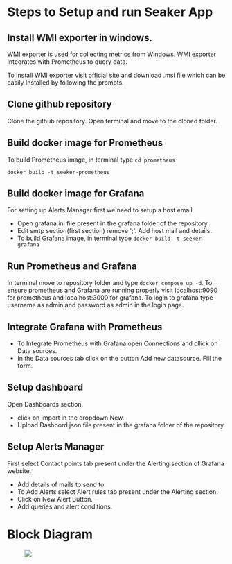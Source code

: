 # Steps to Setup and run Seaker App

## Install WMI exporter in windows.
WMI exporter is used for collecting metrics from Windows.
WMI exporter Integrates with Prometheus to query data.  

To Install WMI exporter visit official site and download .msi file which can be easily Installed by following the prompts.
## Clone github repository
Clone the github repository. Open terminal and move to the cloned folder.
## Build docker image for Prometheus
To build Prometheus image, in terminal type
``` cd prometheus ```

``` docker build -t seeker-prometheus ```
## Build docker image for Grafana
For setting up Alerts Manager first we need to setup a host email. 

- Open grafana.ini file present in the grafana folder of the repository.
- Edit smtp section(first section) remove ';'. Add host mail and details.
- To build Grafana image, in terminal type
``` docker build -t seeker-grafana ```
## Run Prometheus and Grafana
In terminal move to repository folder and type
``` docker compose up -d ```.
To ensure prometheus and Grafana are running properly visit localhost:9090 for prometheus and localhost:3000 for grafana.
To login to grafana type username as admin and password as admin in the login page.
## Integrate Grafana with Prometheus
- To Integrate Prometheus with Grafana open Connections and cllick on Data sources. 
- In the Data sources tab click on the button Add new datasource. Fill the form.
## Setup dashboard
Open Dashboards section. 
- click on import in the dropdown New.
- Upload Dashbord.json file present in the grafana folder of the repository.
## Setup Alerts Manager
First select Contact points tab present under the Alerting section of Grafana website. 
- Add details of mails to send to. 
- To Add Alerts select Alert rules tab present under the Alerting section.
- Click on New Alert Button.
- Add queries and alert conditions.
# Block Diagram 
<figure>
<img src="/seeker-app.png">
</figure>
